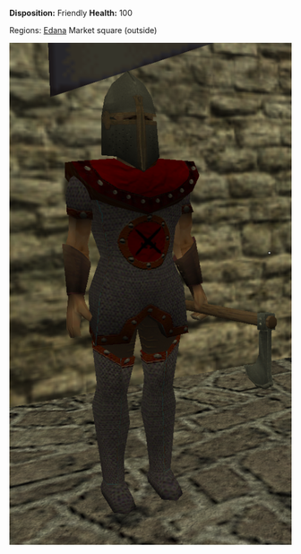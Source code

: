 **Disposition:** Friendly
**Health:** 100

Regions:
	[Edana](../../Regions/Edana/Edana.md)
		Market square (outside)

![](../../articleassets/npc/npc-guard.png)